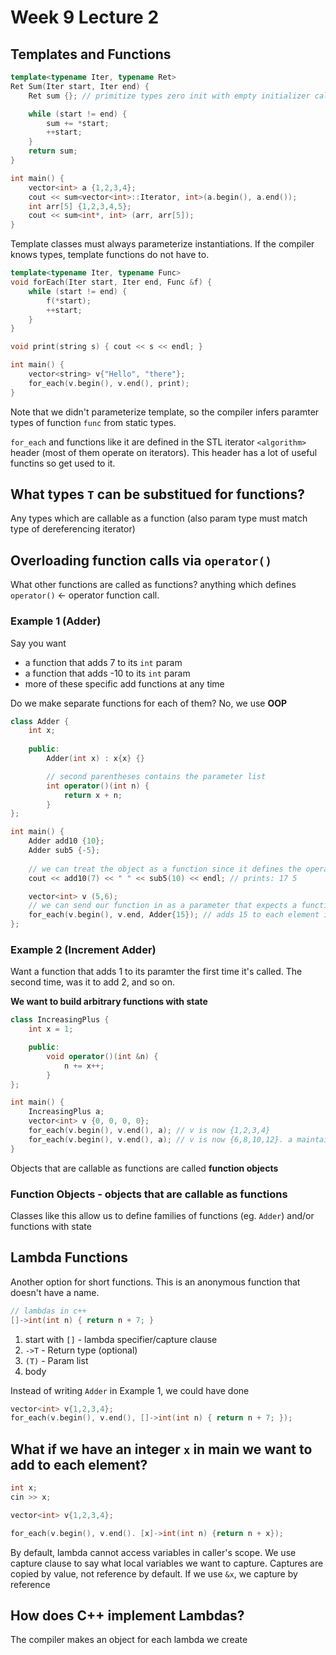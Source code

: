 # Week 9 Lecture 2

## Templates and Functions
```cpp
template<typename Iter, typename Ret>
Ret Sum(Iter start, Iter end) {
    Ret sum {}; // primitize types zero init with empty initializer call

    while (start != end) {
        sum += *start;
        ++start;
    }
    return sum;
}

int main() {
    vector<int> a {1,2,3,4};
    cout << sum<vector<int>::Iterator, int>(a.begin(), a.end());
    int arr[5] {1,2,3,4,5};
    cout << sum<int*, int> (arr, arr[5]);
}
```

Template classes must always parameterize instantiations. If the compiler knows types, template functions do not have to.

```cpp
template<typename Iter, typename Func>
void forEach(Iter start, Iter end, Func &f) {
    while (start != end) {
        f(*start);
        ++start;
    }
}

void print(string s) { cout << s << endl; }

int main() {
    vector<string> v{"Hello", "there"};
    for_each(v.begin(), v.end(), print);
}
```

Note that we didn't parameterize template, so the compiler infers paramter types of function `func` from static types. 

`for_each` and functions like it are defined in the STL iterator `<algorithm>` header (most of them operate on iterators). This header has a lot of useful functins so get used to it.

## What types `T` can be substitued for functions? 
Any types which are callable as a function (also param type must match type of dereferencing iterator)

## Overloading function calls via `operator()`
What other functions are called as functions? anything which defines `operator()` <- operator function call.

### Example 1 (Adder)
Say you want
- a function that adds 7 to its `int` param
- a function that adds -10 to its `int` param
- more of these specific add functions at any time

Do we make separate functions for each of them? No, we use **OOP**

```cpp
class Adder {
    int x;
    
    public:
        Adder(int x) : x{x} {}

        // second parentheses contains the parameter list 
        int operator()(int n) {
            return x + n;
        }
};

int main() {
    Adder add10 {10};
    Adder sub5 {-5};
    
    // we can treat the object as a function since it defines the operator() overload
    cout << add10(7) << " " << sub5(10) << endl; // prints: 17 5

    vector<int> v (5,6);
    // we can send our function in as a parameter that expects a function since we overload the operator() operator
    for_each(v.begin(), v.end, Adder{15}); // adds 15 to each element in v
};
```

### Example 2 (Increment Adder)
Want a function that adds 1 to its paramter the first time it's called. The second time, was it to add 2, and so on.

**We want to build arbitrary functions with state**

```cpp
class IncreasingPlus {
    int x = 1;

    public:
        void operator()(int &n) {
            n += x++;
        }
};

int main() {
    IncreasingPlus a;
    vector<int> v {0, 0, 0, 0};
    for_each(v.begin(), v.end(), a); // v is now {1,2,3,4}
    for_each(v.begin(), v.end(), a); // v is now {6,8,10,12}. a maintains its state
}
```
Objects that are callable as functions are called **function objects**

### Function Objects - objects that are callable as functions
Classes like this allow us to define families of functions (eg. `Adder`) and/or functions with state

## Lambda Functions
Another option for short functions. This is an anonymous function that doesn't have a name. 

```cpp
// lambdas in c++
[]->int(int n) { return n + 7; }
```
1. start with `[]` - lambda specifier/capture clause
2. `->T` - Return type (optional)
3. `(T)` - Param list
4. body

Instead of writing `Adder` in Example 1, we could have done 
```cpp
vector<int> v{1,2,3,4};
for_each(v.begin(), v.end(), []->int(int n) { return n + 7; });
```
## What if we have an integer `x` in main we want to add to each element?
```cpp
int x;
cin >> x;

vector<int> v{1,2,3,4};

for_each(v.begin(), v.end(). [x]->int(int n) {return n + x});
```
By default, lambda cannot access variables in caller's scope. We use capture clause to say what local variables we want to capture. Captures are copied by value, not reference by default. If we use `&x`, we capture by reference

## How does C++ implement Lambdas?
The compiler makes an object for each lambda we create
